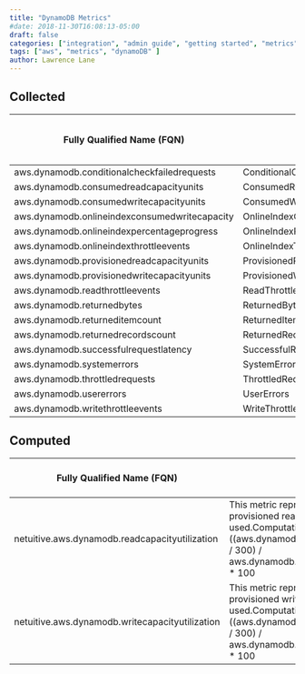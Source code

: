 ```yaml
---
title: "DynamoDB Metrics"
#date: 2018-11-30T16:08:13-05:00
draft: false
categories: ["integration", "admin guide", "getting started", "metrics"]
tags: ["aws", "metrics", "dynamoDB" ]
author: Lawrence Lane
---
```


## Collected
| Fully Qualified Name (FQN)                    | AWS Metric                       | Statistic | Units   | Max  | Sparse Data Strategy (SDS) | BASE | CORR |
|-----------------------------------------------|----------------------------------|-----------|---------|------|----------------------------|------|------|
| aws.dynamodb.conditionalcheckfailedrequests   | ConditionalCheckFailedRequests   | sum       | count   | none | zero                       | no   | no   |
| aws.dynamodb.consumedreadcapacityunits        | ConsumedReadCapacityUnits        | sum       | count   | none | zero                       | yes  | no   |
| aws.dynamodb.consumedwritecapacityunits       | ConsumedWriteCapacityUnits       | sum       | count   | none | zero                       | yes  | no   |
| aws.dynamodb.onlineindexconsumedwritecapacity | OnlineIndexConsumedWriteCapacity | sum       | count   | none | zero                       | yes  | no   |
| aws.dynamodb.onlineindexpercentageprogress    | OnlineIndexPercentageProgress    | max       | percent | 100  | none                       | no   | no   |
| aws.dynamodb.onlineindexthrottleevents        | OnlineIndexThrottleEvents        | sum       | count   | none | zero                       | no   | no   |
| aws.dynamodb.provisionedreadcapacityunits     | ProvisionedReadCapacityUnits     | sum       | count   | none | zero                       | no   | no   |
| aws.dynamodb.provisionedwritecapacityunits    | ProvisionedWriteCapacityUnits    | sum       | count   | none | zero                       | no   | no   |
| aws.dynamodb.readthrottleevents               | ReadThrottleEvents               | sum       | count   | none | zero                       | no   | no   |
| aws.dynamodb.returnedbytes                    | ReturnedBytes                    | average   | bytes   | none | zero                       | yes  | yes  |
| aws.dynamodb.returneditemcount                | ReturnedItemCount                | average   | count   | none | zero                       | yes  | yes  |
| aws.dynamodb.returnedrecordscount             | ReturnedRecordsCount             | average   | count   | none | zero                       | yes  | yes  |
| aws.dynamodb.successfulrequestlatency         | SuccessfulRequestLatency         | average   | ms      | none | zero                       | yes  | yes  |
| aws.dynamodb.systemerrors                     | SystemErrors                     | sum       | count   | none | zero                       | no   | no   |
| aws.dynamodb.throttledrequests                | ThrottledRequests                | sum       | count   | none | zero                       | no   | no   |
| aws.dynamodb.usererrors                       | UserErrors                       | sum       | count   | none | zero                       | no   | no   |
| aws.dynamodb.writethrottleevents              | WriteThrottleEvents              | sum       | count   | none | zero                       | no   | no   |

## Computed

| Fully Qualified Name (FQN)                      | Description                                                                                                                                                                                          | Units   | Max | BASE | CORR | UTIL | Related Global Policies                            |
|-------------------------------------------------|------------------------------------------------------------------------------------------------------------------------------------------------------------------------------------------------------|---------|-----|------|------|------|----------------------------------------------------|
| netuitive.aws.dynamodb.readcapacityutilization  | This metric represents the percentage of the provisioned read capacity being used.Computation:((aws.dynamodb.consumedreadcapacityunits / 300) / aws.dynamodb.provisionedreadcapacityunits) * 100     | percent | 100 | yes  | yes  | yes  | AWS DynamoDB – Elevated Read Capacity Utilization  |
| netuitive.aws.dynamodb.writecapacityutilization | This metric represents the percentage of the provisioned write capacity being used.Computation: ((aws.dynamodb.consumedwritecapacityunits / 300) / aws.dynamodb.provisionedwritecapacityunits) * 100 | percent | 100 | yes  | yes  | yes  | AWS DynamoDB – Elevated Write Capacity Utilization |

